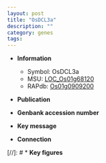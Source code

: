```yaml
---
layout: post
title: "OsDCL3a"
description: ""
category: genes
tags: 
---
```


* **Information**  
    + Symbol: OsDCL3a  
    + MSU: [LOC_Os01g68120](http://rice.uga.edu/cgi-bin/ORF_infopage.cgi?orf=LOC_Os01g68120)  
    + RAPdb: [Os01g0909200](http://rapdb.dna.affrc.go.jp/viewer/gbrowse_details/irgsp1?name=Os01g0909200)  

* **Publication**  

* **Genbank accession number**  

* **Key message**  

* **Connection**  

[//]: # * **Key figures**  


